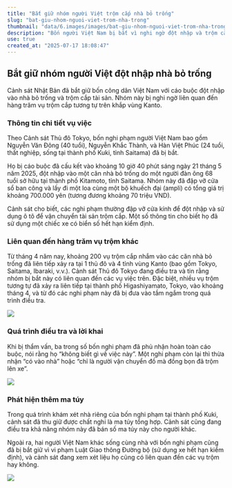 ```yaml
---
title: "Bắt giữ nhóm người Việt trộm cắp nhà bỏ trống"
slug: "bat-giu-nhom-nguoi-viet-trom-nha-trong"
thumbnail: "data/6.images/images/bat-giu-nhom-nguoi-viet-trom-nha-trong.webp"
description: "Bốn người Việt Nam bị bắt vì nghi ngờ đột nhập và trộm cắp tài sản từ nhà bỏ trống tại vùng Kanto. Nhóm này bị nghi ngờ liên quan đến khoảng 200 vụ trộm tương tự."
use: true
created_at: "2025-07-17 18:08:47"
---
```


## Bắt giữ nhóm người Việt đột nhập nhà bỏ trống

Cảnh sát Nhật Bản đã bắt giữ bốn công dân Việt Nam với cáo buộc đột nhập vào nhà bỏ trống và trộm cắp tài sản. Nhóm này bị nghi ngờ liên quan đến hàng trăm vụ trộm cắp tương tự trên khắp vùng Kanto.

### Thông tin chi tiết vụ việc

Theo Cảnh sát Thủ đô Tokyo, bốn nghi phạm người Việt Nam bao gồm Nguyễn Văn Đông (40 tuổi), Nguyễn Khắc Thành, và Hàn Việt Phúc (24 tuổi, thất nghiệp, sống tại thành phố Kuki, tỉnh Saitama) đã bị bắt.

Họ bị cáo buộc đã cấu kết vào khoảng 10 giờ 40 phút sáng ngày 21 tháng 5 năm 2025, đột nhập vào một căn nhà bỏ trống do một người đàn ông 68 tuổi sở hữu tại thành phố Kitamoto, tỉnh Saitama. Nhóm này đã đập vỡ cửa sổ ban công và lấy đi một loa cùng một bộ khuếch đại (ampli) có tổng giá trị khoảng 700.000 yên (tương đương khoảng 70 triệu VND).

Cảnh sát cho biết, các nghi phạm thường đập vỡ cửa kính để đột nhập và sử dụng ô tô để vận chuyển tài sản trộm cắp. Một số thông tin cho biết họ đã sử dụng một chiếc xe có biển số hết hạn kiểm định.

### Liên quan đến hàng trăm vụ trộm khác

Từ tháng 4 năm nay, khoảng 200 vụ trộm cắp nhắm vào các căn nhà bỏ trống đã liên tiếp xảy ra tại 1 thủ đô và 4 tỉnh vùng Kanto (bao gồm Tokyo, Saitama, Ibaraki, v.v.). Cảnh sát Thủ đô Tokyo đang điều tra và tin rằng nhóm bị bắt này có liên quan đến các vụ việc trên. Đặc biệt, nhiều vụ trộm tương tự đã xảy ra liên tiếp tại thành phố Higashiyamato, Tokyo, vào khoảng tháng 4, và từ đó các nghi phạm này đã bị đưa vào tầm ngắm trong quá trình điều tra.

![](/images/20250717-10188872-abemav-000-2-view.webp)

### Quá trình điều tra và lời khai

Khi bị thẩm vấn, ba trong số bốn nghi phạm đã phủ nhận hoàn toàn cáo buộc, nói rằng họ “không biết gì về việc này”. Một nghi phạm còn lại thì thừa nhận “có vào nhà” hoặc “chỉ là người vận chuyển đồ mà đồng bọn đã trộm lên xe”.

![](/images/20250717-00000069-san-000-3-view.webp)

### Phát hiện thêm ma túy

Trong quá trình khám xét nhà riêng của bốn nghi phạm tại thành phố Kuki, cảnh sát đã thu giữ được chất nghi là ma túy tổng hợp. Cảnh sát cũng đang điều tra khả năng nhóm này đã bán số ma túy này cho người khác.

Ngoài ra, hai người Việt Nam khác sống cùng nhà với bốn nghi phạm cũng đã bị bắt giữ vì vi phạm Luật Giao thông Đường bộ (sử dụng xe hết hạn kiểm định), và cảnh sát đang xem xét liệu họ cũng có liên quan đến các vụ trộm hay không.

![](/images/20250717-00000041-jij-000-13-view.webp)

